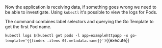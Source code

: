 Now the application is receiving data, if something goes wrong we need to be able to investigate. Using `kubectl` it's possible to view the logs for Pods.

The command combines label selectors and querying the Go Template to get the first Pod name. 

`kubectl logs $(kubectl get pods -l app=examplehttpapp -o go-template='{{(index .items 0).metadata.name}}')`{{execute}}
